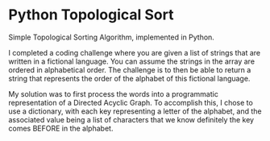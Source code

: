# Python Topological Sort
Simple Topological Sorting Algorithm, implemented in Python. 

I completed a coding challenge where you are given a list of strings that are written in a fictional language. You can assume the strings in the array are ordered in alphabetical order. The challenge is to then be able to return a string that represents the order of the alphabet of this fictional language. 

My solution was to first process the words into a programmatic representation of a Directed Acyclic Graph. To accomplish this, I chose to use a dictionary, with each key representing a letter of the alphabet, and the associated value being a list of characters that we know definitely the key comes BEFORE in the alphabet. 

